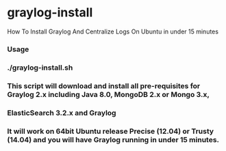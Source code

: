 # graylog-install
How To Install Graylog And Centralize Logs On Ubuntu in under 15 minutes

### Usage
### ./graylog-install.sh
### This script will download and install all pre-requisites for Graylog 2.x including Java 8.0, MongoDB 2.x or Mongo 3.x, 
### ElasticSearch 3.2.x and Graylog
### It will work on 64bit Ubuntu release Precise (12.04) or Trusty (14.04) and you will have Graylog running in under 15 minutes.




